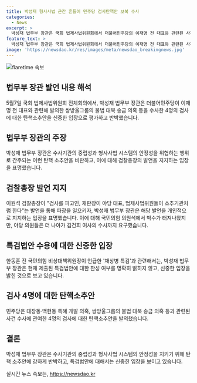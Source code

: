 ```yaml
---
title: 박성재 형사사법 근간 흔들어 민주당 검사탄핵안 보복 수사
categories:
  - News
excerpt: >
  박성재 법무부 장관은 국회 법제사법위원회에서 더불어민주당의 이재명 전 대표와 관련된 사건을 수사한 검사들에 대한 탄핵소추안을 비판했다. 특히, 검찰총장의 발언을 지지하며 수사기관의 정치적 중립성을 강조했고, 민주당의 특검법안에 대해 신중한 입장을 표명했다. 민주당은 사건 수사에 연루된 4명의 검사에 대한 탄핵소추안을 발의했다.
feature_text: >
  박성재 법무부 장관은 국회 법제사법위원회에서 더불어민주당의 이재명 전 대표와 관련된 사건을 수사한 검사들에 대한 탄핵소추안을 비판했다. 특히, 검찰총장의 발언을 지지하며 수사기관의 정치적 중립성을 강조했고, 민주당의 특검법안에 대해 신중한 입장을 표명했다. 민주당은 사건 수사에 연루된 4명의 검사에 대한 탄핵소추안을 발의했다.
image: 'https://newsdao.kr/res/images/meta/newsdao_breakingnews.jpg'
---
```


<p><img src="https://newsdao.kr/res/images/meta/newsdao_breakingnews.jpg" alt="flaretime 속보" /></p>

<h2 data-ke-size="size26">법무부 장관 발언 내용 해석</h2>

<p data-ke-size="size16">5월7일 국회 법제사법위원회 전체회의에서, 박성재 법무부 장관은 더불어민주당이 이재명 전 대표와 관련해 발의한 쌍방울그룹의 불법 대북 송금 의혹 등을 수사한 4명의 검사에 대한 탄핵소추안을 신중한 입장으로 평가하고 반박했습니다.</p>

<h2 data-ke-size="size26">법무부 장관의 주장</h2>

<p data-ke-size="size16">박성재 법무부 장관은 수사기관의 중립성과 형사사법 시스템의 안정성을 위협하는 행위로 간주되는 이런 탄핵 소추안을 비판하고, 이에 대해 검찰총장의 발언을 지지하는 입장을 표명했습니다.</p>

<h2 data-ke-size="size26">검찰총장 발언 지지</h2>

<p data-ke-size="size16">이원석 검찰총장이 "검사를 피고인, 재판장이 야당 대표, 법제사법위원들이 소추기관처럼 한다"는 발언을 통해 파장을 일으키자, 박성재 법무부 장관은 해당 발언을 개인적으로 지지하는 입장을 표명했습니다. 이에 대해 국민의힘 의원석에서 박수가 터져나왔지만, 야당 의원들은 더 나아가 김건희 여사의 수사까지 요구했습니다.</p>

<h2 data-ke-size="size26">특검법안 수용에 대한 신중한 입장</h2>

<p data-ke-size="size16">한동훈 전 국민의힘 비상대책위원장이 언급한 '채상병 특검'과 관련해서는, 박성재 법무부 장관은 현재 제출된 특검법안에 대한 찬성 여부를 명확히 밝히지 않고, 신중한 입장을 밝힌 것으로 보고 있습니다.</p>

<h2 data-ke-size="size26">검사 4명에 대한 탄핵소추안</h2>

<p data-ke-size="size16">민주당은 대장동·백현동 특혜 개발 의혹, 쌍방울그룹의 불법 대북 송금 의혹 등과 관련된 사건 수사에 관여한 4명의 검사에 대한 탄핵소추안을 발의했습니다.</p>

<h2 data-ke-size="size26">결론</h2>

<p data-ke-size="size16">박성재 법무부 장관은 수사기관의 중립성과 형사사법 시스템의 안정성을 지키기 위해 탄핵 소추안에 강하게 반박하고, 특검법안에 대해서는 신중한 입장을 보이고 있습니다.</p>
실시간 뉴스 속보는, <a href="https://newsdao.kr" rel="dofollow">https://newsdao.kr</a>


